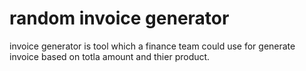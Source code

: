 # random invoice generator

invoice generator is tool which a finance team could use for generate invoice based on totla amount and thier product.